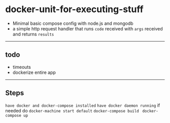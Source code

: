 # docker-unit-for-executing-stuff
- Minimal basic compose config with node.js and mongodb
- a simple http request handler that runs `code` received with `args` received and returns `results`
----
## todo
- timeouts
- dockerize entire app



----
## Steps
`have docker and docker-compose installed`
`have docker daemon running`
if needed do `docker-machine start default`
`docker-compose build `
`docker-compose up `
